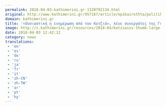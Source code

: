 ```yaml
---
permalink: 2018-04-03-kathimerini.gr-1320792134.html
original: http://www.kathimerini.gr/957167/article/epikairothta/politikh/oysiastikh-h-enhmerwsh-apo-ton-kotzia-lene-synergates-ths-gennhmata
domain: kathimerini.gr
title: '«Ουσιαστική η ενημέρωση από τον Κοτζιά», λένε συνεργάτες της Γεννηματά | Kathimerini'
image: http://s.kathimerini.gr/resources/2018-04/kotziasss-thumb-large-thumb-large.jpg
date: 2018-04-03 12:42:12
category: news
translations: 
 - 'en'
 - 'es'
 - 'de'
 - 'ru'
 - 'ja'
 - 'fr'
 - 'it'
 - 'zh-CN'
 - 'zh-TW'
 - 'ar'
 - 'pt'
 - 'hy'
---
```


